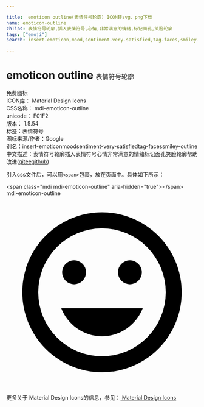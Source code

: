```yaml
---

title:  emoticon outline(表情符号轮廓) ICON转svg、png下载
name: emoticon-outline
zhTips: 表情符号轮廓,插入表情符号,心情,非常满意的情绪,标记面孔,笑脸轮廓
tags: ["emoji"]
search: insert-emoticon,mood,sentiment-very-satisfied,tag-faces,smiley-outline

---
```


# emoticon outline  <small style="font-size: 60%;font-weight: 100">表情符号轮廓</small>


<div class="detail-page">
<p>
<span><span class="badge-success badge">免费图标</span> </span>
<br/>
<span>
ICON库：
<span class="badge-secondary badge">Material Design Icons</span> 
</span>
<br/>
<span>
CSS名称：
<span class="badge-secondary badge">mdi-emoticon-outline</span> 
</span>
<br/>
<span>
unicode：
<span class="badge-secondary badge">F01F2</span> 
<copy-btn content='F01F2' btn-title=""></copy-btn>
<copy-btn :content='String.fromCodePoint(parseInt("F01F2", 16))' btn-title="复制U"></copy-btn>
</span>
<br/>
<span>
版本：
<span class="badge-secondary badge">1.5.54</span> 
</span><br/><span>标签：<span class="badge-light badge"><router-link to="/tags/emoji.html">表情符号</router-link></span></span>
<br/>
<span>图标来源/作者：<span class="badge-light badge">Google</span></span> 
<br/>
<span>别名：<span class="badge-light badge">insert-emoticon</span><span class="badge-light badge">mood</span><span class="badge-light badge">sentiment-very-satisfied</span><span class="badge-light badge">tag-faces</span><span class="badge-light badge">smiley-outline</span></span><br/><span class="zh-detail">中文描述：<span class="badge-primary badge">表情符号轮廓</span><span class="badge-primary badge">插入表情符号</span><span class="badge-primary badge">心情</span><span class="badge-primary badge">非常满意的情绪</span><span class="badge-primary badge">标记面孔</span><span class="badge-primary badge">笑脸轮廓</span><span class="help-link"><span>帮助改进</span>(<a href="https://gitee.com/liuwave/icon-helper/edit/master/json/material/emoticon-outline.json" target="_blank" rel="noopener noreferrer">gitee</a><a href="https://github.com/liuwave/icon-helper/edit/master/json/material/emoticon-outline.json" target="_blank" rel="noopener noreferrer">github</a></span>)</span><br/>
</p>
</div>
<div class="alert alert-dark">
  <i class="mdi mdi-emoticon-outline mdi-48px"></i>
  <i class="mdi mdi-emoticon-outline mdi-36px"></i>
  <i class="mdi mdi-emoticon-outline mdi-24px"></i>
  <i class="mdi mdi-emoticon-outline mdi-18px"></i>
</div>
<div>
  <p>引入css文件后，可以用<code>&lt;span&gt;</code>包裹，放在页面中。具体如下所示：    
  </p>
  <div class="alert alert-primary" style="font-size: 14px">
    &lt;span class="mdi mdi-emoticon-outline" aria-hidden="true"&gt;&lt;/span&gt;
    <copy-btn content='<span class="mdi mdi-emoticon-outline" aria-hidden="true"></span>'></copy-btn>
  </div>
  <div class="alert alert-secondary">
    <i class="mdi mdi-emoticon-outline"
    style="font-size: 24px"
    aria-hidden="true"></i> mdi-emoticon-outline
    <copy-btn content="mdi-emoticon-outline" btn-title="复制图标名称"></copy-btn>
  </div>
</div>
<div id="svg" class="svg-wrap">
<svg xmlns="http://www.w3.org/2000/svg" viewBox="0 0 24 24"><path d="M12,17.5C14.33,17.5 16.3,16.04 17.11,14H6.89C7.69,16.04 9.67,17.5 12,17.5M8.5,11A1.5,1.5 0 0,0 10,9.5A1.5,1.5 0 0,0 8.5,8A1.5,1.5 0 0,0 7,9.5A1.5,1.5 0 0,0 8.5,11M15.5,11A1.5,1.5 0 0,0 17,9.5A1.5,1.5 0 0,0 15.5,8A1.5,1.5 0 0,0 14,9.5A1.5,1.5 0 0,0 15.5,11M12,20A8,8 0 0,1 4,12A8,8 0 0,1 12,4A8,8 0 0,1 20,12A8,8 0 0,1 12,20M12,2C6.47,2 2,6.5 2,12A10,10 0 0,0 12,22A10,10 0 0,0 22,12A10,10 0 0,0 12,2Z" /></svg>
</div>
<detail full-name='mdi-emoticon-outline'></detail>
    
<div><p>更多关于 Material Design Icons的信息，参见：<a target="_blank" href="https://iconhelper.cn/material.html"> Material Design Icons</a>
</p></div>
